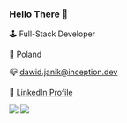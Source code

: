 ### Hello There :wave:
 
:joystick: Full-Stack Developer

:triangular_flag_on_post: Poland

:mailbox_closed: dawid.janik@inception.dev

:mag_right: [LinkedIn Profile](https://www.linkedin.com/in/dawid-janik/)

<img src="https://github-readme-stats-thedoctor0.vercel.app/api?username=TheDoctor0&include_all_commits=true&show_icons=true&text_color=718096&bg_color=ffffff" />

<img src="https://streak-stats.demolab.com/?user=TheDoctor0&theme=transparent" />
